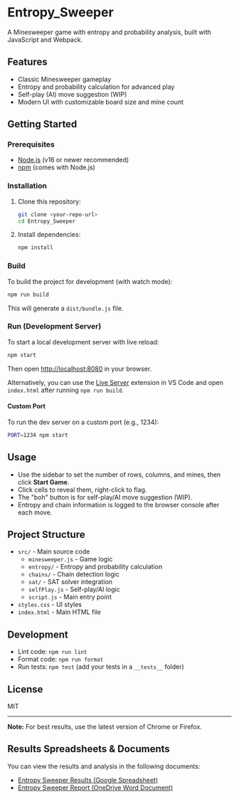 # Entropy_Sweeper

A Minesweeper game with entropy and probability analysis, built with JavaScript
and Webpack.

## Features

- Classic Minesweeper gameplay
- Entropy and probability calculation for advanced play
- Self-play (AI) move suggestion (WIP)
- Modern UI with customizable board size and mine count

## Getting Started

### Prerequisites

- [Node.js](https://nodejs.org/) (v16 or newer recommended)
- [npm](https://www.npmjs.com/) (comes with Node.js)

### Installation

1. Clone this repository:

    ```sh
    git clone <your-repo-url>
    cd Entropy_Sweeper
    ```

2. Install dependencies:
    ```sh
    npm install
    ```

### Build

To build the project for development (with watch mode):

```sh
npm run build
```

This will generate a `dist/bundle.js` file.

### Run (Development Server)

To start a local development server with live reload:

```sh
npm start
```

Then open [http://localhost:8080](http://localhost:8080) in your browser.

Alternatively, you can use the
[Live Server](https://marketplace.visualstudio.com/items?itemName=ritwickdey.LiveServer)
extension in VS Code and open `index.html` after running `npm run build`.

#### Custom Port

To run the dev server on a custom port (e.g., 1234):

```sh
PORT=1234 npm start
```

## Usage

- Use the sidebar to set the number of rows, columns, and mines, then click
  **Start Game**.
- Click cells to reveal them, right-click to flag.
- The "boh" button is for self-play/AI move suggestion (WIP).
- Entropy and chain information is logged to the browser console after each
  move.

## Project Structure

- `src/` - Main source code
    - `minesweeper.js` - Game logic
    - `entropy/` - Entropy and probability calculation
    - `chains/` - Chain detection logic
    - `sat/` - SAT solver integration
    - `selfPlay.js` - Self-play/AI logic
    - `script.js` - Main entry point
- `styles.css` - UI styles
- `index.html` - Main HTML file

## Development

- Lint code: `npm run lint`
- Format code: `npm run format`
- Run tests: `npm test` (add your tests in a `__tests__` folder)

## License

MIT

---

**Note:** For best results, use the latest version of Chrome or Firefox.

## Results Spreadsheets & Documents

You can view the results and analysis in the following documents:

- [Entropy Sweeper Results (Google Spreadsheet)](https://docs.google.com/spreadsheets/d/e/2PACX-1vQunSCbl8YquQkHBHBKw0i_t7SFkFx7OhgRHsWfTdJ_kvpz9yZ4WAjCUcQ01IOi_4dssjH1ZgzAF8oH/pubhtml)
- [Entropy Sweeper Report (OneDrive Word Document)](https://1drv.ms/w/c/8c61d478f2b9a17a/ERwI0NdP5fRLvKIiIQecapoB0MxD2tqMnBUgr05kM72NwA?e=Rt0viC)
